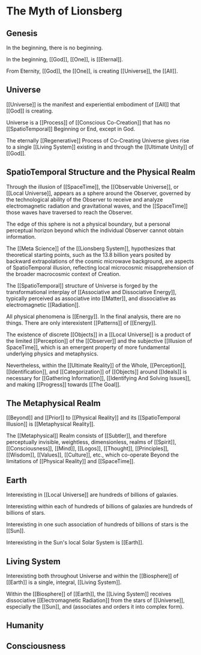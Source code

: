 # The Myth of Lionsberg

## Genesis 

In the beginning, there is no beginning. 

In the beginning, [[God]], [[One]], is [[Eternal]]. 

From Eternity, [[God]], the [[One]], is creating [[Universe]], the [[All]]. 
## Universe 

[[Universe]] is the manifest and experiential embodiment of [[All]] that [[God]] is creating. 

Universe is a [[Process]] of [[Conscious Co-Creation]] that has no [[SpatioTemporal]] Beginning or End, except in God.  

The eternally [[Regenerative]] Process of Co-Creating Universe gives rise to a single [[Living System]] existing in and through the [[Ultimate Unity]] of [[God]]. 
## SpatioTemporal Structure and the Physical Realm 

Through the illusion of [[SpaceTime]], the [[Observable Universe]], or [[Local Universe]], appears as a sphere around the Observer, governed by the technological ability of the Observer to receive and analyze electromagnetic radiation and gravitational waves, and the [[SpaceTime]] those waves have traversed to reach the Observer. 

The edge of this sphere is not a physical boundary, but a personal perceptual horizon beyond which the individual Observer cannot obtain information. 

The [[Meta Science]] of the [[Lionsberg System]], hypothesizes that theoretical starting points, such as the 13.8 billion years posited by backward extrapolations of the cosmic microwave background, are aspects of SpatioTemporal illusion, reflecting local microcosmic misapprehension of the broader macrocosmic context of Creation. 

The [[SpatioTemporal]] structure of Universe is forged by the transformational interplay of [[Associative and Dissociative Energy]], typically perceived as associative into [[Matter]], and dissociative as electromagnetic [[Radiation]]. 

All physical phenomena is [[Energy]]. In the final analysis, there are no things. There are only interexistent [[Patterns]] of [[Energy]]. 

The existence of discrete [[Objects]] in a [[Local Universe]] is a product of the limited [[Perception]] of the [[Observer]] and the subjective [[Illusion of SpaceTime]], which is an emergent property of more fundamental underlying physics and metaphysics. 

Nevertheless, within the [[Ultimate Reality]] of the Whole, [[Perception]], [[Identification]], and [[Categorization]] of [[Objects]] around [[Ideals]] is necessary for [[Gathering Information]], [[Identifying And Solving Issues]], and making [[Progress]] towards [[The Goal]]. 

## The Metaphysical Realm 

[[Beyond]] and [[Prior]] to [[Physical Reality]] and its [[SpatioTemporal Illusion]] is [[Metaphysical Reality]]. 

The [[Metaphysical]] Realm consists of [[Subtler]], and therefore perceptually invisible, weightless, dimensionless, realms of [[Spirit]], [[Consciousness]], [[Mind]], [[Logos]], [[Thought]], [[Principles]], [[Wisdom]], [[Values]], [[Culture]], etc., which co-operate Beyond the limitations of [[Physical Reality]] and [[SpaceTime]].  

## Earth 

Interexisting in [[Local Universe]] are hundreds of billions of galaxies. 

Interexisting within each of hundreds of billions of galaxies are hundreds of billions of stars. 

Interexisting in one such association of hundreds of billions of stars is the [[Sun]]. 

Interexisting in the Sun's local Solar System is [[Earth]]. 

## Living System 

Interexisting both throughout Universe and within the [[Biosphere]] of [[Earth]] is a single, integral, [[Living System]]. 

Within the [[Biosphere]] of [[Earth]], the [[Living System]] receives dissociative [[Electromagnetic Radiation]] from the stars of [[Universe]], especially the [[Sun]], and (associates and orders it into complex form). 

## Humanity 


## Consciousness


## 


